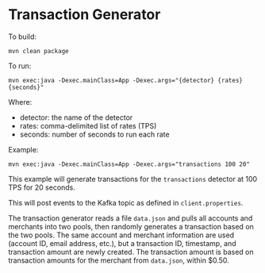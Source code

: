 # Transaction Generator

To build:
```
mvn clean package
```

To run:
```
mvn exec:java -Dexec.mainClass=App -Dexec.args="{detector} {rates} {seconds}"
```
Where:

* detector: the name of the detector
* rates: comma-delimited list of rates (TPS)
* seconds: number of seconds to run each rate

Example:
```
mvn exec:java -Dexec.mainClass=App -Dexec.args="transactions 100 20"
```

This example will generate transactions for the `transactions` detector at 100 TPS for 20 seconds.

This will post events to the Kafka topic as defined in `client.properties`.

The transaction generator reads a file `data.json` and pulls all accounts and merchants into two pools, then randomly generates a transaction based on the two pools. The same account and merchant information are used (account ID, email address, etc.), but a transaction ID, timestamp, and transaction amount are newly created. The transaction amount is based on transaction amounts for the merchant from `data.json`, within $0.50.
